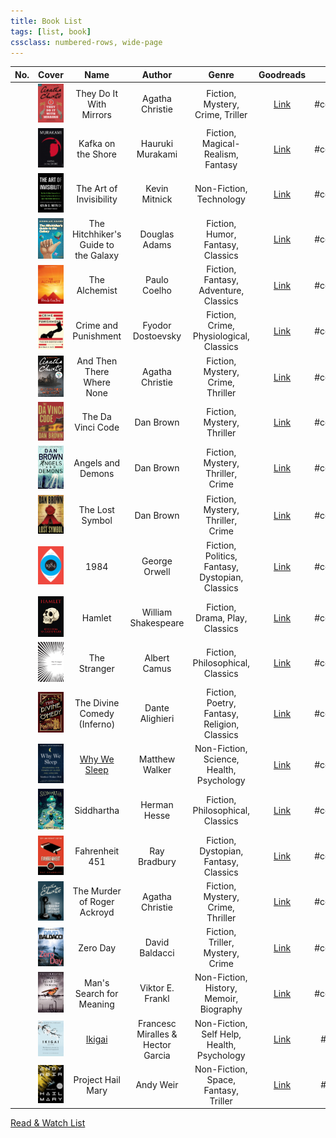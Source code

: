 ```yaml
---
title: Book List
tags: [list, book]
cssclass: numbered-rows, wide-page
---
```


| No. |                                            Cover                                            |                 Name                 |              Author               |                      Genre                      |                                        Goodreads                                        |   Status   |
|:---:|:-------------------------------------------------------------------------------------------:|:------------------------------------:|:---------------------------------:|:-----------------------------------------------:|:---------------------------------------------------------------------------------------:|:----------:|
|     |             ![They do it with Mirrors\|72](images/they-do-it-with-mirrors.jpg)              |       They Do It With Mirrors        |          Agatha Christie          |        Fiction, Mystery, Crime, Triller         |        [Link](https://www.goodreads.com/book/show/68930.They_Do_It_With_Mirrors)        | #completed |
|     |                  ![Kafka on the Shore\|72](images/kafka-on-the-shore.jpg)                   |          Kafka on the Shore          |         Hauruki Murakami          |        Fiction, Magical-Realism, Fantasy        |           [Link](https://www.goodreads.com/book/show/4929.Kafka_on_the_Shore)           | #completed |
|     |             ![The art of Invisibility\|72](images/the-art-of-invisibility.jpg)              |       The Art of Invisibility        |           Kevin Mitnick           |             Non-Fiction, Technology             |      [Link](https://www.goodreads.com/book/show/30363785-the-art-of-invisibility)       | #completed |
|     | ![The Hitchhiker's Guide to the Galaxy\|72](images/the-hitchhikers-guide-to-the-galaxy.jpg) | The Hitchhiker's Guide to the Galaxy |           Douglas Adams           |        Fiction, Humor, Fantasy, Classics        | [Link](https://www.goodreads.com/book/show/386162.The_Hitchhiker_s_Guide_to_the_Galaxy) | #completed |
|     |                       ![The Alchemist\|72](images/the-alchemist.jpg)                        |            The Alchemist             |           Paulo Coelho            |      Fiction, Fantasy, Adventure, Classics      |           [Link](https://www.goodreads.com/book/show/18144590-the-alchemist)            | #completed |
|     |                ![Crime and Punishment\|72](images/crime-and-punishment.jpg)                 |         Crime and Punishment         |         Fyodor Dostoevsky         |     Fiction, Crime, Physiological, Classics     |          [Link](https://www.goodreads.com/book/show/7144.Crime_and_Punishment)          | #completed |
|     |           ![And Then There Where None\|72](images/and-then-there-where-none.jpg)            |      And Then There Where None       |          Agatha Christie          |        Fiction, Mystery, Crime, Thriller        |       [Link](https://www.goodreads.com/book/show/16299.And_Then_There_Were_None)        | #completed |
|     |                     ![The Da Vici Code\|72](images/the-davici-code.jpg)                     |          The Da Vinci Code           |             Dan Brown             |           Fiction, Mystery, Thriller            |            [Link](https://www.goodreads.com/book/show/968.The_Da_Vinci_Code)            | #completed |
|     |                   ![Angels and Demons\|72](images/angels-and-demons.jpg)                    |          Angels and Demons           |             Dan Brown             |        Fiction, Mystery, Thriller, Crime        |              [Link](https://www.goodreads.com/book/show/960.Angels_Demons)              | #completed |
|     |                     ![The Lost Symbol\|72](images/the-lost-symbol.jpg)                      |           The Lost Symbol            |             Dan Brown             |        Fiction, Mystery, Thriller, Crime        |           [Link](https://www.goodreads.com/book/show/6411961-the-lost-symbol)           | #completed |
|     |                                ![1984\|72](images/1984.jpg)                                 |                 1984                 |           George Orwell           | Fiction, Politics, Fantasy, Dystopian, Classics |                [Link](https://www.goodreads.com/book/show/61439040-1984)                | #completed |
|     |                              ![Hamlet\|72](images/hamlet.jpeg)                              |                Hamlet                |        William Shakespeare        |         Fiction, Drama, Play, Classics          |                 [Link](https://www.goodreads.com/book/show/1420.Hamlet)                 | #completed |
|     |                        ![The Stranger\|72](images/the-stranger.jpg)                         |             The Stranger             |           Albert Camus            |        Fiction, Philosophical, Classics         |             [Link](https://www.goodreads.com/book/show/49552.The_Stranger)              | #completed |
|     |                   ![The Divine Comedy\|72](images/the-divine-comedy.jpg)                    |     The Divine Comedy (Inferno)      |          Dante Alighieri          |  Fiction, Poetry, Fantasy, Religion, Classics   |           [Link](https://www.goodreads.com/book/show/6656.The_Divine_Comedy)            | #completed |
|     |                        ![Why we Sleep\|72](images/why-we-sleep.jpg)                         | [Why We Sleep](Why%20We%20Sleep.md)  |          Matthew Walker           |    Non-Fiction, Science, Health, Psychology     |            [Link](https://www.goodreads.com/book/show/34466963-why-we-sleep)            | #completed |
|     |                          ![Siddhartha\|72](images/siddhartha.jpg)                           |              Siddhartha              |           Herman Hesse            |        Fiction, Philosophical, Classics         |              [Link](https://www.goodreads.com/book/show/52036.Siddhartha)               | #completed |
|     |                      ![Fahrenheit 451\|72](images/fahrenheit-451.jpg)                       |            Fahrenheit 451            |           Ray Bradbury            |      Fiction, Dystopian, Fantasy, Classics      |           [Link](https://www.goodreads.com/book/show/56302573-farenheit-451)            | #completed |
|     |         ![The Murder of Roger Ackroyd\|72](images/the-murder-of-roger-ackroyd.jpg)          |     The Murder of Roger Ackroyd      |          Agatha Christie          |        Fiction, Mystery, Crime, Thriller        |      [Link](https://www.goodreads.com/book/show/16328.The_Murder_of_Roger_Ackroyd)      | #completed |
|     |                            ![Zero Day\|72](images/zero-day.jpg)                             |               Zero Day               |          David Baldacci           |        Fiction, Triller, Mystery, Crime         |              [Link](https://www.goodreads.com/book/show/11007587-zero-day)              | #completed |
|     |             ![Man's Search for Meaning\|72](images/mans-search-for-meaning.jpg)             |       Man's Search for Meaning       |         Viktor E. Frankl          |     Non-Fiction, History, Memoir, Biography     |        [Link](https://www.goodreads.com/book/show/4069.Man_s_Search_for_Meaning)        | #completed |
|     |                              ![Ikigai\|72](images/ikigai.jpg)                               |         [Ikigai](Ikigai.md)          | Francesc Miralles & Hector Garcia |   Non-Fiction, Self Help, Health, Psychology    |             [Link](https://www.goodreads.com/en/book/show/40534545-ikigai)              |  #reading  |
|     |                   ![project-hail-mary\|72](images/project-hail-mary.jpg)                    |          Project Hail Mary           |             Andy Weir             |      Non-Fiction, Space, Fantasy, Triller       |         [Link](https://www.goodreads.com/book/show/54493401-project-hail-mary)          |  #reading  | 

[Read & Watch List](../Read%20&%20Watch%20List.md)